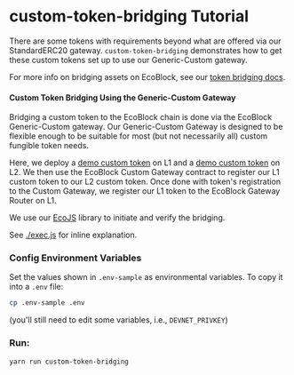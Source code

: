 # custom-token-bridging Tutorial

There are some tokens with requirements beyond what are offered via our StandardERC20 gateway. `custom-token-bridging` demonstrates how to get these custom tokens set up to use our Generic-Custom gateway.

For more info on bridging assets on EcoBlock, see our [token bridging docs](https://developer.offchainlabs.com/docs/bridging_assets).

#### **Custom Token Bridging Using the Generic-Custom Gateway**

Bridging a custom token to the EcoBlock chain is done via the EcoBlock Generic-Custom gateway. Our Generic-Custom Gateway is designed to be flexible enough to be suitable for most (but not necessarily all) custom fungible token needs.

Here, we deploy a [demo custom token](./contracts/L1Token.sol) on L1 and a [demo custom token](./contracts/L2Token.sol) on L2. We then use the EcoBlock Custom Gateway contract to register our L1 custom token to our L2 custom token. Once done with token's registration to the Custom Gateway, we register our L1 token to the EcoBlock Gateway Router on L1.

We use our [EcoJS](https://github.com/EcoBlockLabs/ecojs) library to initiate and verify the bridging.

See [./exec.js](./scripts/exec.js) for inline explanation.

### Config Environment Variables

Set the values shown in `.env-sample` as environmental variables. To copy it into a `.env` file:

```bash
cp .env-sample .env
```

(you'll still need to edit some variables, i.e., `DEVNET_PRIVKEY`)

### Run:

```
yarn run custom-token-bridging
```
